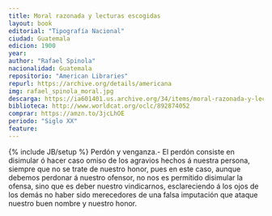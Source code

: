 ```yaml
---
title: Moral razonada y lecturas escogidas
layout: book
editorial: "Tipografía Nacional"
ciudad: Guatemala
edicion: 1900
year: 
author: "Rafael Spinola"
nacionalidad: Guatemala
repositorio: "American Libraries"
repurl: https://archive.org/details/americana
img: rafael_spinola_moral.jpg
descarga: https://ia601401.us.archive.org/34/items/moral-razonada-y-lecturas-escogidas/Moral%20razonada%20y%20lecturas%20escogidas.pdf
biblioteca: http://www.worldcat.org/oclc/892874052
comprar: https://amzn.to/3jcLhOE
periodo: "Siglo XX"
feature: 
---
```

{% include JB/setup %}
Perdón y venganza.- El perdón consiste en disimular ó hacer caso omiso de los agravios hechos á nuestra persona, siempre que no se trate de nuestro honor, pues en este caso, aunque debemos perdonar á nuestro ofensor, no nos es permitido disimular la ofensa, sino que es deber nuestro vindicarnos, esclareciendo á los ojos de los demás no haber sido merecedores de una falsa imputación que ataque nuestro buen nombre y nuestro honor.
